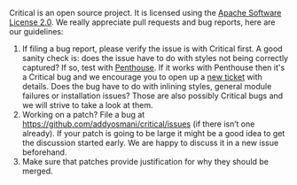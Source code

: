 Critical is an open source project. It is licensed using the
[Apache Software License 2.0](http://www.apache.org/licenses/LICENSE-2.0.html).
We really appreciate pull requests and bug reports, here are our guidelines:

1. If filing a bug report, please verify the issue is with Critical first. A good sanity check is:
does the issue have to do with styles not being correctly captured? If so, test with [Penthouse](https://github.com/pocketjoso/penthouse).
If it works with Penthouse then it's a Critical bug and we encourage you to open up a [new ticket](https://github.com/addyosmani/critical/issues/new) with details.
Does the bug have to do with inlining styles, general module failures or installation issues? Those are also
possibly Critical bugs and we will strive to take a look at them.
1. Working on a patch? File a bug at https://github.com/addyosmani/critical/issues (if there
isn’t one already). If your patch is going to be large it might be a good idea
to get the discussion started early. We are happy to discuss it in a new issue beforehand.
1. Make sure that patches provide justification for why they should be merged.
